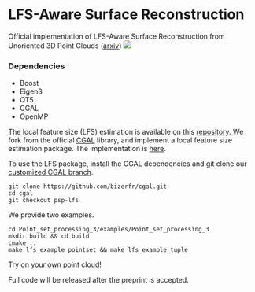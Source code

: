 # LFS-Aware Surface Reconstruction
Official implementation of LFS-Aware Surface Reconstruction from Unoriented 3D Point Clouds ([arxiv](https://arxiv.org/abs/2403.13924))
![](teaser/teaser.gif)

### Dependencies
- Boost
- Eigen3
- QT5
- CGAL
- OpenMP

The local feature size (LFS) estimation is available on this [repository](https://github.com/bizerfr/cgal/tree/psp-lfs). 
We fork from the official [CGAL](https://github.com/CGAL/cgal) library, and implement a local feature size estimation package. The implementation is [here](https://github.com/CGAL/cgal/pull/8006/files).

To use the LFS package, install the CGAL dependencies and git clone our [customized CGAL branch](https://github.com/bizerfr/cgal/tree/psp-lfs). 
```
git clone https://github.com/bizerfr/cgal.git
cd cgal
git checkout psp-lfs
```
We provide two examples.
```
cd Point_set_processing_3/examples/Point_set_processing_3
mkdir build && cd build
cmake ..
make lfs_example_pointset && make lfs_example_tuple
```
Try on your own point cloud!

Full code will be released after the preprint is accepted.
